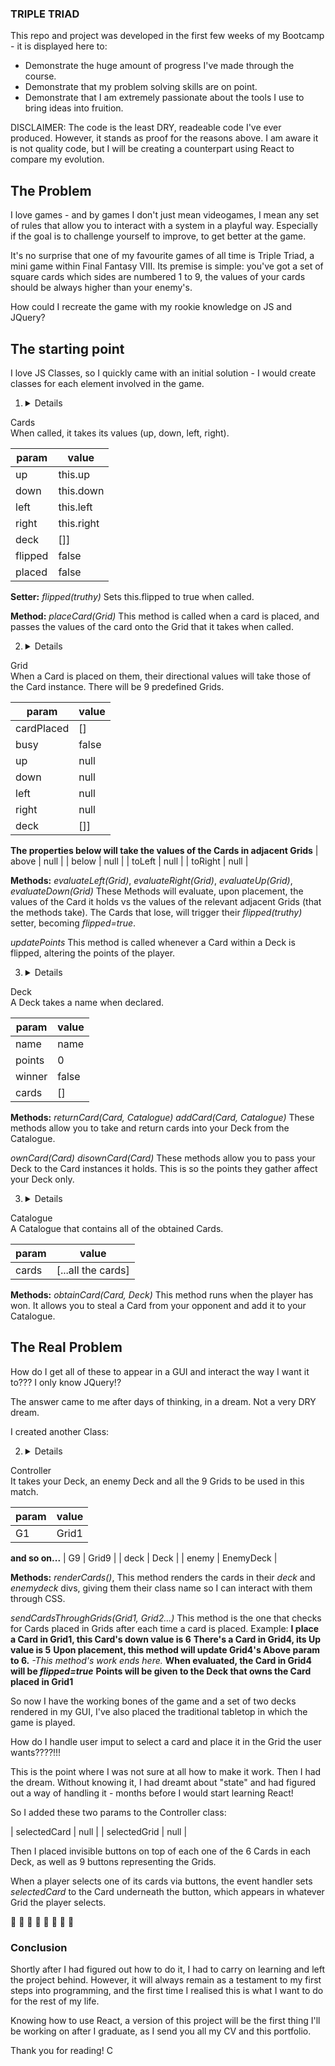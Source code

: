 

### TRIPLE TRIAD

This repo and project was developed in the first few weeks of my Bootcamp - it is displayed here to:

- Demonstrate the huge amount of progress I've made through the course.
- Demonstrate that my problem solving skills are on point.
- Demonstrate that I am extremely passionate about the tools I use to bring ideas into fruition.

DISCLAIMER: The code is the least DRY, readeable code I've ever produced. However, it stands as proof for the reasons above. I am aware it is not quality code, but I will be creating a counterpart using React to compare my evolution.

## The Problem

I love games - and by games I don't just mean videogames, I mean any set of rules that allow you to interact with a system in a playful way. Especially if the goal is to challenge yourself to improve, to get better at the game.

It's no surprise that one of my favourite games of all time is Triple Triad, a mini game within Final Fantasy VIII. Its premise is simple: you've got a set of square cards which sides are numbered 1 to 9, the values of your cards should be always higher than your enemy's.

How could I recreate the game with my rookie knowledge on JS and JQuery?

## The starting point

I love JS Classes, so I quickly came with an initial solution - I would create classes for each element involved in the game.

1. <details>
 <summary>Cards </summary>
When called, it takes its values (up, down, left, right).

| param     | value |
| --------- | --------- |
| up | this.up  |
| down     | this.down    |
| left  | this.left   |
| right  | this.right   |
| deck  | []]   |
| flipped | false   |
| placed  | false   |

**Setter:** *flipped(truthy)*
Sets this.flipped to true when called.

**Method:** *placeCard(Grid)*
This method is called when a card is placed, and passes the values of the card onto the Grid that it takes when called.
</details>

2. <details>
 <summary>Grid </summary>
When a Card is placed on them, their directional values will take those of the Card instance.
There will be 9 predefined Grids.

| param     | value |
| --------- | --------- |
| cardPlaced | []  |
| busy | false  |
| up | null  |
| down     | null    |
| left  | null   |
| right  | null   |
| deck  | []]   |
**The properties below will take the values of the Cards in adjacent Grids**
| above | null   |
| below  | null  |
| toLeft | null  |
| toRight | null  |

**Methods:** 
*evaluateLeft(Grid)*, *evaluateRight(Grid)*, *evaluateUp(Grid)*, *evaluateDown(Grid)*
These Methods will evaluate, upon placement, the values of the Card it holds vs the values of the 
relevant adjacent Grids (that the methods take).
The Cards that lose, will trigger their *flipped(truthy)* setter, becoming *flipped=true*.

*updatePoints*
This method is called whenever a Card within a Deck is flipped, altering the points of the player.
</details>

3. <details>
 <summary>Deck </summary>
A Deck takes a name when declared.

| param     | value |
| --------- | --------- |
| name |  name |
| points | 0  |
| winner | false  |
| cards     | []    |

**Methods:** 
*returnCard(Card, Catalogue)* *addCard(Card, Catalogue)*
These methods allow you to take and return cards into your Deck from the Catalogue.

*ownCard(Card)* *disownCard(Card)*
These methods allow you to pass your Deck to the Card instances it holds. This is so the points they
gather affect your Deck only.
</details>

3. <details>
 <summary>Catalogue </summary>
A Catalogue that contains all of the obtained Cards.

| param     | value |
| --------- | --------- |
| cards |  [...all the cards] |

**Methods:** 
*obtainCard(Card, Deck)*
This method runs when the player has won. It allows you to steal a Card from your opponent and add it to your Catalogue.
</details>

## The Real Problem

How do I get all of these to appear in a GUI and interact the way I want it to???
I only know JQuery!?

The answer came to me after days of thinking, in a dream. Not a very DRY dream.

I created another Class:

2. <details>
 <summary>Controller </summary>
It takes your Deck, an enemy Deck and all the 9 Grids to be used in this match.

| param     | value |
| --------- | --------- |
| G1 | Grid1  |
**and so on...**
| G9 | Grid9  |
| deck | Deck  |
| enemy    | EnemyDeck    |


**Methods:** 
*renderCards()*, 
This method renders the cards in their *deck* and *enemydeck* divs, giving them their class name so I can interact with them through CSS.

*sendCardsThroughGrids(Grid1, Grid2...)*
This method is the one that checks for Cards placed in Grids after each time a card is placed.
Example:
**I place a Card in Grid1, this Card's down value is 6**
**There's a Card in Grid4, its Up value is 5**
**Upon placement, this method will update Grid4's Above param to 6.**
*-This method's work ends here.*
**When evaluated, the Card in Grid4 will be *flipped=true***
**Points will be given to the Deck that owns the Card placed in Grid1**
</details>

So now I have the working bones of the game and a set of two decks rendered in my GUI, I've also placed the traditional tabletop in which the game is played. 

How do I handle user imput to select a card and place it in the Grid the user wants????!!!

This is the point where I was not sure at all how to make it work. Then I had the dream.
Without knowing it, I had dreamt about "state" and had figured out a way of handling it - months before I would start learning React!

So I added these two params to the Controller class:

| selectedCard | null   |
| selectedGrid  | null   |

Then I placed invisible buttons on top of each one of the 6 Cards in each Deck, as well as 9 buttons representing the Grids.

When a player selects one of its cards via buttons, the event handler sets *selectedCard* to the Card underneath the button, which appears in whatever Grid the player selects.

🤯 🤯 🤯 🤯 🤯 🤯 🤯 🤯

### Conclusion

Shortly after I had figured out how to do it, I had to carry on learning and left the project behind. However, it will always remain as a testament to my first steps into programming, and the first time I realised this is what I want to do for the rest of my life.

Knowing how to use React, a version of this project will be the first thing I'll be working on after I graduate, as I send you all my CV and this portfolio.

Thank you for reading!
C
